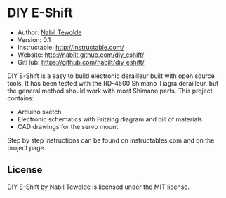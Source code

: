 DIY E-Shift
==========================================

* Author: [Nabil Tewolde](http://www.nabiltewolde.com)
* Version: 0.1
* Instructable: <http://instructable.com/>
* Website: <http://nabilt.github.com/diy_eshift/>
* GitHub: <https://github.com/nabilt/diy_eshift/>


DIY E-Shift is a easy to build electronic derailleur built with open source tools. It has been tested with the RD-4500 Shimano Tiagra derailleur, but the general method should work with most Shimano parts. This project contains:

* Arduino sketch
* Electronic schematics with Fritzing diagram and bill of materials
* CAD drawings for the servo mount

Step by step instructions can be found on instructables.com and on the project page.

License
-------

DIY E-Shift by Nabil Tewolde is licensed under the MIT license.